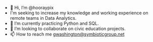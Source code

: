 - 👋 Hi, I’m @hooraypix
- I'm seeking to increase my knowledge and working experience on 
remote teams in Data Analytics. 
- 🌱 I’m currently practicing Python and SQL.
- 💞️ I’m looking to collaborate on civic education projects. 
- 📫 How to reach me gwashington@symbioticgroup.net

<!---
hooraypix/hooraypix is a ✨ special ✨ repository because its `README.md` (this file) appears on your GitHub profile.
You can click the Preview link to take a look at your changes.
--->
